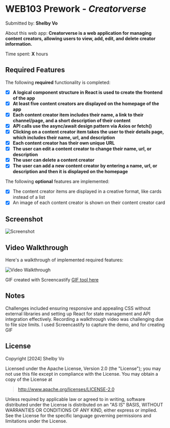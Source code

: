 # WEB103 Prework - *Creatorverse*

Submitted by: **Shelby Vo**

About this web app: **Creatorverse is a web application for managing content creators, allowing users to view, add, edit, and delete creator information.**

Time spent: **X** hours

## Required Features

The following **required** functionality is completed:

- [x] **A logical component structure in React is used to create the frontend of the app**
- [x] **At least five content creators are displayed on the homepage of the app**
- [x] **Each content creator item includes their name, a link to their channel/page, and a short description of their content**
- [x] **API calls use the async/await design pattern via Axios or fetch()**
- [x] **Clicking on a content creator item takes the user to their details page, which includes their name, url, and description**
- [x] **Each content creator has their own unique URL**
- [x] **The user can edit a content creator to change their name, url, or description**
- [x] **The user can delete a content creator**
- [x] **The user can add a new content creator by entering a name, url, or description and then it is displayed on the homepage**

The following **optional** features are implemented:

- [x] The content creator items are displayed in a creative format, like cards instead of a list
- [x] An image of each content creator is shown on their content creator card

## Screenshot
  ![Screenshot](https://github.com/ncp9988/creatorverse-shelby/blob/main/public/photo.png)
  
## Video Walkthrough

Here's a walkthrough of implemented required features:

![Video Walkthrough](https://drive.google.com/file/d/1FI9NA8hd5v__BC2AfbCGm_Qys0ugJrxb/view)

GIF created with Screencastify [GIF tool here](https://www.screencastify.com/)

## Notes

Challenges included ensuring responsive and appealing CSS without external libraries and setting up React for state management and API integration effectively. Recording a walkthrough video was challenging due to file size limits. I used Screencastify to capture the demo, and for creating GIF

## License

Copyright [2024] Shelby Vo

Licensed under the Apache License, Version 2.0 (the "License"); you may not use this file except in compliance with the License. You may obtain a copy of the License at

> http://www.apache.org/licenses/LICENSE-2.0

Unless required by applicable law or agreed to in writing, software distributed under the License is distributed on an "AS IS" BASIS, WITHOUT WARRANTIES OR CONDITIONS OF ANY KIND, either express or implied. See the License for the specific language governing permissions and limitations under the License.
